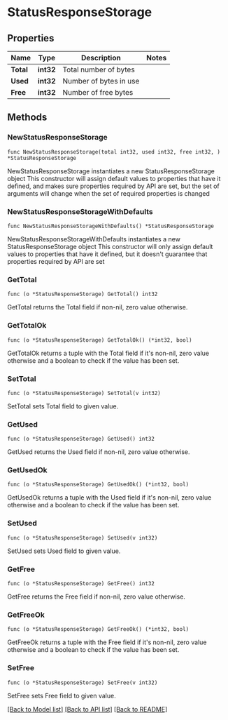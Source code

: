 # StatusResponseStorage

## Properties

Name | Type | Description | Notes
------------ | ------------- | ------------- | -------------
**Total** | **int32** | Total number of bytes | 
**Used** | **int32** | Number of bytes in use | 
**Free** | **int32** | Number of free bytes | 

## Methods

### NewStatusResponseStorage

`func NewStatusResponseStorage(total int32, used int32, free int32, ) *StatusResponseStorage`

NewStatusResponseStorage instantiates a new StatusResponseStorage object
This constructor will assign default values to properties that have it defined,
and makes sure properties required by API are set, but the set of arguments
will change when the set of required properties is changed

### NewStatusResponseStorageWithDefaults

`func NewStatusResponseStorageWithDefaults() *StatusResponseStorage`

NewStatusResponseStorageWithDefaults instantiates a new StatusResponseStorage object
This constructor will only assign default values to properties that have it defined,
but it doesn't guarantee that properties required by API are set

### GetTotal

`func (o *StatusResponseStorage) GetTotal() int32`

GetTotal returns the Total field if non-nil, zero value otherwise.

### GetTotalOk

`func (o *StatusResponseStorage) GetTotalOk() (*int32, bool)`

GetTotalOk returns a tuple with the Total field if it's non-nil, zero value otherwise
and a boolean to check if the value has been set.

### SetTotal

`func (o *StatusResponseStorage) SetTotal(v int32)`

SetTotal sets Total field to given value.


### GetUsed

`func (o *StatusResponseStorage) GetUsed() int32`

GetUsed returns the Used field if non-nil, zero value otherwise.

### GetUsedOk

`func (o *StatusResponseStorage) GetUsedOk() (*int32, bool)`

GetUsedOk returns a tuple with the Used field if it's non-nil, zero value otherwise
and a boolean to check if the value has been set.

### SetUsed

`func (o *StatusResponseStorage) SetUsed(v int32)`

SetUsed sets Used field to given value.


### GetFree

`func (o *StatusResponseStorage) GetFree() int32`

GetFree returns the Free field if non-nil, zero value otherwise.

### GetFreeOk

`func (o *StatusResponseStorage) GetFreeOk() (*int32, bool)`

GetFreeOk returns a tuple with the Free field if it's non-nil, zero value otherwise
and a boolean to check if the value has been set.

### SetFree

`func (o *StatusResponseStorage) SetFree(v int32)`

SetFree sets Free field to given value.



[[Back to Model list]](../README.md#documentation-for-models) [[Back to API list]](../README.md#documentation-for-api-endpoints) [[Back to README]](../README.md)


